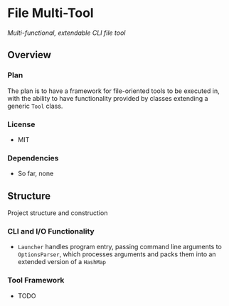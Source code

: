 # File Multi-Tool

_Multi-functional, extendable CLI file tool_

## Overview

### Plan

The plan is to have a framework for file-oriented tools to be executed in,
with the ability to have functionality provided by classes extending a generic 
`Tool` class.

### License

- MIT

### Dependencies

- So far, none

## Structure

Project structure and construction

### CLI and I/O Functionality

- `Launcher` handles program entry, passing command line arguments to `OptionsParser`, which processes arguments and packs them into an extended version of a `HashMap`

### Tool Framework

- TODO

